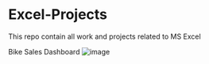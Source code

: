 # Excel-Projects
This repo contain all work and projects related to MS Excel

Bike Sales Dashboard
![image](https://user-images.githubusercontent.com/97091838/180883753-21347423-4393-4cb6-acfb-0cd04cdfa314.png)
